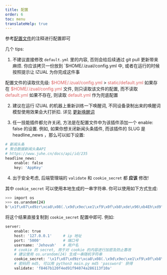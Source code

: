 ```yaml
---
title: 配置
order: 6
toc: menu
translateHelp: true
---
```


参考[配置文件](https://github.com/MiracleInk)的注释进行配置即可

几个 tips:

1. 不建议直接修改 `default.yml` 里的内容, 否则会给后续通过 git pull 更新带来麻烦. 你应该拷贝一份放到 `$HOME/.izual/config.yml 中, 或者在运行的时候按照提示让 IZUAL 为你完成这件事

<Alert type="success">
    配置文件的读取优先级: <font color="#DB6161">$HOME/.izual/config.yml</font> > <font color="#DB6161">static/default.yml</font> 如果存在 <font color="#DB6161">$HOME/.izual/config.yml</font> 文件, 则只读取该文件的配置, 而不读取 <font color="#DB6161">default.yml</font> 如果不存在, 则读取 <font color="#DB6161">default.yml</font> 作为兜底配置
</Alert>

2. 建议在运行 IZUAL 的机器上重新训练一下唤醒词, 不同设备录制出来的唤醒词模型使用效果会大打折扣. 详见 [更新唤醒词](/zh-CN/guide/installation#6-更新唤醒词-可选-树莓派必须)

3. 任一技能插件都允许关闭, 方法是在配置文件中为该插件添加一个 enable: false 的设置. 例如, 如果你想关闭新闻头条插件, 而该插件的 SLUG 是 headline_news ，那么可以如下设置:

```bash
# 新闻头条
# 聚合数据新闻头条API
# https://www.juhe.cn/docs/api/id/235
headline_news:
    enable: false
    key: 'AppKey'
```

4. 出于安全考虑, 后端管理端的 `validate` 和 `cookie_secret` 都 **应该** 修改!

其中 `cookie_secret` 可以使用本地生成的一串字符串. 你可以使用如下方式生成:

```bash
>>> import os
>>> os.urandom(24)
b'\x1f\x07\xd9zr\xca8\x08(.\x9d\x9ec\xe1\xf9\x0f\xb8\xde\x96\xb4Eh\xd9"'
```

将这个结果直接复制到 `cookie_secret` 配置中即可. 例如:

```bash
server:
    enable: true
    host: '127.0.0.1'     # ip 地址
    port: '5000'          # 端口号
    username: 'Jehovah'   # 用户名
    # cookie 的 secret, 用于对 cookie 的内容进行加密及防止篡改
    # 建议使用 os.urandom(24) 生成一串随机字符串
    cookie_secret: '\x1f\x07\xd9zr\xca8\x08(.\x9d\x9ec\xe1\xf9\x0f\xb8\xde\x96\xb4Eh\xd9"'
    # 密码的 md5, 可以用 python3 main.py md5 'password' 获得
    validate: 'f8467b120f4ed91f94074a286113f10a'
```
